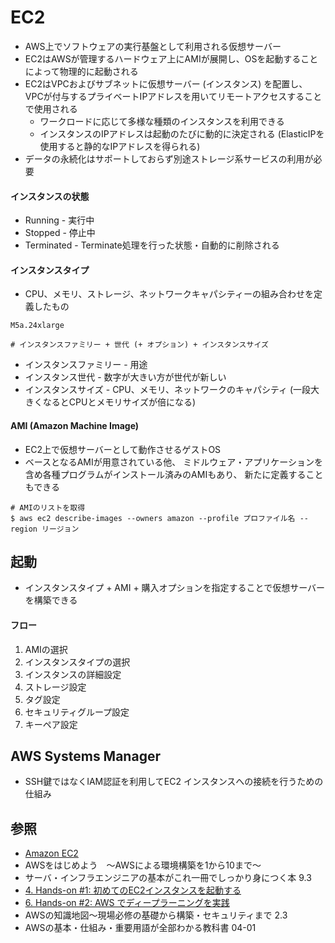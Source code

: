 # EC2
- AWS上でソフトウェアの実行基盤として利用される仮想サーバー
- EC2はAWSが管理するハードウェア上にAMIが展開し、OSを起動することによって物理的に起動される
- EC2はVPCおよびサブネットに仮想サーバー (インスタンス) を配置し、
  VPCが付与するプライベートIPアドレスを用いてリモートアクセスすることで使用される
  - ワークロードに応じて多様な種類のインスタンスを利用できる
  - インスタンスのIPアドレスは起動のたびに動的に決定される (ElasticIPを使用すると静的なIPアドレスを得られる)
- データの永続化はサポートしておらず別途ストレージ系サービスの利用が必要

#### インスタンスの状態
- Running - 実行中
- Stopped - 停止中
- Terminated - Terminate処理を行った状態・自動的に削除される

#### インスタンスタイプ
- CPU、メモリ、ストレージ、ネットワークキャパシティーの組み合わせを定義したもの

```
M5a.24xlarge

# インスタンスファミリー + 世代 (+ オプション) + インスタンスサイズ
```

- インスタンスファミリー - 用途
- インスタンス世代 - 数字が大きい方が世代が新しい
- インスタンスサイズ - CPU、メモリ、ネットワークのキャパシティ (一段大きくなるとCPUとメモリサイズが倍になる)

#### AMI (Amazon Machine Image)
- EC2上で仮想サーバーとして動作させるゲストOS
- ベースとなるAMIが用意されている他、
  ミドルウェア・アプリケーションを含め各種プログラムがインストール済みのAMIもあり、
  新たに定義することもできる

```
# AMIのリストを取得
$ aws ec2 describe-images --owners amazon --profile プロファイル名 --region リージョン
```

## 起動
- インスタンスタイプ + AMI + 購入オプションを指定することで仮想サーバーを構築できる

#### フロー
1. AMIの選択
2. インスタンスタイプの選択
3. インスタンスの詳細設定
4. ストレージ設定
5. タグ設定
6. セキュリティグループ設定
7. キーペア設定

## AWS Systems Manager
- SSH鍵ではなくIAM認証を利用してEC2 インスタンスへの接続を行うための仕組み

## 参照
- [Amazon EC2](https://aws.amazon.com/jp/ec2/?nc2=h_ql_prod_fs_ec2)
- AWSをはじめよう　～AWSによる環境構築を1から10まで～
- サーバ・インフラエンジニアの基本がこれ一冊でしっかり身につく本 9.3
- [4. Hands-on #1: 初めてのEC2インスタンスを起動する](https://tomomano.github.io/learn-aws-by-coding/#sec_first_ec2)
- [6. Hands-on #2: AWS でディープラーニングを実践](https://tomomano.github.io/learn-aws-by-coding/#sec_jupyter_and_deep_learning)
- AWSの知識地図〜現場必修の基礎から構築・セキュリティまで 2.3
- AWSの基本・仕組み・重要用語が全部わかる教科書 04-01
